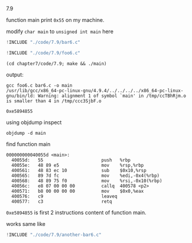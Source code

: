 7.9

function main print `0x55` on my machine.

modify `char main` to `unsigned int main` here

```c
!INCLUDE "./code/7.9/bar6.c"
```

```c
!INCLUDE "./code/7.9/foo6.c"
```

    (cd chapter7/code/7.9; make && ./main)

output:

    gcc foo6.c bar6.c -o main
    /usr/lib/gcc/x86_64-pc-linux-gnu/4.9.4/../../../../x86_64-pc-linux-gnu/bin/ld: Warning: alignment 1 of symbol `main' in /tmp/ccTBhRjm.o is smaller than 4 in /tmp/ccc3SjbF.o

    0xe5894855

using objdump inspect

    objdump -d main

find function main

    000000000040055d <main>:
      40055d:	55                   	push   %rbp
      40055e:	48 89 e5             	mov    %rsp,%rbp
      400561:	48 83 ec 10          	sub    $0x10,%rsp
      400565:	89 7d fc             	mov    %edi,-0x4(%rbp)
      400568:	48 89 75 f0          	mov    %rsi,-0x10(%rbp)
      40056c:	e8 07 00 00 00       	callq  400578 <p2>
      400571:	b8 00 00 00 00       	mov    $0x0,%eax
      400576:	c9                   	leaveq 
      400577:	c3                   	retq   

`0xe5894855` is first 2 instructions content of function main.

works same like

```c
!INCLUDE "./code/7.9/another-bar6.c"
```
